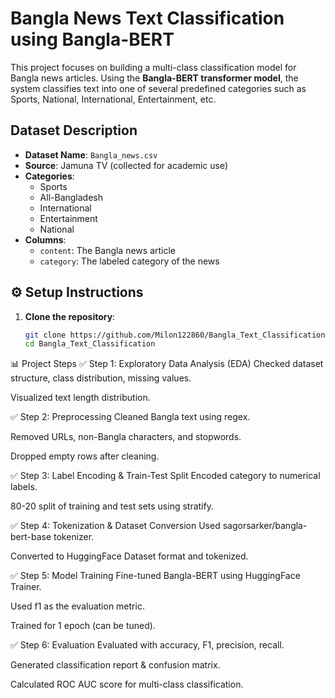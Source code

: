 # Bangla News Text Classification using Bangla-BERT

This project focuses on building a multi-class classification model for Bangla news articles. Using the **Bangla-BERT transformer model**, the system classifies text into one of several predefined categories such as Sports, National, International, Entertainment, etc.


## Dataset Description

- **Dataset Name**: `Bangla_news.csv`
- **Source**: Jamuna TV (collected for academic use)
- **Categories**: 
  - Sports
  - All-Bangladesh
  - International
  - Entertainment
  - National
- **Columns**:
  - `content`: The Bangla news article
  - `category`: The labeled category of the news


## ⚙️ Setup Instructions

1. **Clone the repository**:
   ```bash
   git clone https://github.com/Milon122860/Bangla_Text_Classification.git
   cd Bangla_Text_Classification


📊 Project Steps
✅ Step 1: Exploratory Data Analysis (EDA)
Checked dataset structure, class distribution, missing values.

Visualized text length distribution.

✅ Step 2: Preprocessing
Cleaned Bangla text using regex.

Removed URLs, non-Bangla characters, and stopwords.

Dropped empty rows after cleaning.

✅ Step 3: Label Encoding & Train-Test Split
Encoded category to numerical labels.

80-20 split of training and test sets using stratify.

✅ Step 4: Tokenization & Dataset Conversion
Used sagorsarker/bangla-bert-base tokenizer.

Converted to HuggingFace Dataset format and tokenized.

✅ Step 5: Model Training
Fine-tuned Bangla-BERT using HuggingFace Trainer.

Used f1 as the evaluation metric.

Trained for 1 epoch (can be tuned).

✅ Step 6: Evaluation
Evaluated with accuracy, F1, precision, recall.

Generated classification report & confusion matrix.

Calculated ROC AUC score for multi-class classification.



